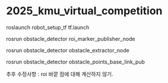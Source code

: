 # 2025_kmu_virtual_competition

roslaunch robot_setup_tf tf.launch

rosrun obstacle_detector roi_marker_publisher_node

rosrun obstacle_detector obstacle_extractor_node

rosrun obstacle_detector obstacle_points_base_link_pub


추후 수정사항 : roi 바깥 점에 대해 계산하지 않기.
